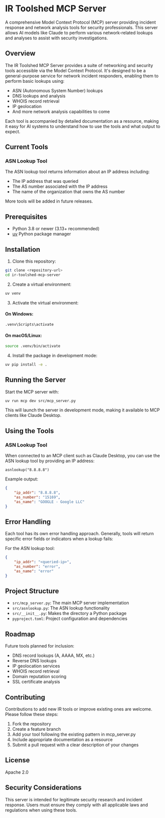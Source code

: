 # IR Toolshed MCP Server

A comprehensive Model Context Protocol (MCP) server providing incident response
and network analysis tools for security professionals. This server allows AI
models like Claude to perform various network-related lookups and analyses to
assist with security investigations.

## Overview

The IR Toolshed MCP Server provides a suite of networking and security tools
accessible via the Model Context Protocol. It's designed to be a general-purpose
service for network incident responders, enabling them to perform basic lookups
using:

- ASN (Autonomous System Number) lookups
- DNS lookups and analysis
- WHOIS record retrieval
- IP geolocation
- And more network analysis capabilities to come

Each tool is accompanied by detailed documentation as a resource, making it
easy for AI systems to understand how to use the tools and what output to
expect.

## Current Tools

### ASN Lookup Tool

The ASN lookup tool returns information about an IP address including:
- The IP address that was queried
- The AS number associated with the IP address
- The name of the organization that owns the AS number

More tools will be added in future releases.

## Prerequisites

- Python 3.8 or newer (3.13+ recommended)
- [uv](https://github.com/astral-sh/uv) Python package manager

## Installation

1. Clone this repository:
```bash
git clone <repository-url>
cd ir-toolshed-mcp-server
```

2. Create a virtual environment:
```bash
uv venv
```

3. Activate the virtual environment:

#### On Windows:
```bash
.venv\Scripts\activate
```

#### On macOS/Linux:
```bash
source .venv/bin/activate
```

4. Install the package in development mode:
```bash
uv pip install -e .
```

## Running the Server

Start the MCP server with:

```bash
uv run mcp dev src/mcp_server.py
```

This will launch the server in development mode, making it available to MCP
clients like Claude Desktop.

## Using the Tools

### ASN Lookup Tool

When connected to an MCP client such as Claude Desktop, you can use the ASN
lookup tool by providing an IP address:

```
asnlookup("8.8.8.8")
```

Example output:
```json
{
    "ip_addr": "8.8.8.8",
    "as_number": "15169",
    "as_name": "GOOGLE - Google LLC"
}
```

## Error Handling

Each tool has its own error handling approach. Generally, tools will return
specific error fields or indicators when a lookup fails:

For the ASN lookup tool:
```json
{
    "ip_addr": "<queried-ip>",
    "as_number": "error",
    "as_name": "error"
}
```

## Project Structure

- `src/mcp_server.py`: The main MCP server implementation
- `src/asnlookup.py`: The ASN lookup functionality
- `src/__init__.py`: Makes the directory a Python package
- `pyproject.toml`: Project configuration and dependencies

## Roadmap

Future tools planned for inclusion:
- DNS record lookups (A, AAAA, MX, etc.)
- Reverse DNS lookups
- IP geolocation services
- WHOIS record retrieval
- Domain reputation scoring
- SSL certificate analysis

## Contributing

Contributions to add new IR tools or improve existing ones are welcome.
Please follow these steps:

1. Fork the repository
2. Create a feature branch
3. Add your tool following the existing pattern in mcp_server.py
4. Include appropriate documentation as a resource
5. Submit a pull request with a clear description of your changes

## License

Apache 2.0

## Security Considerations

This server is intended for legitimate security research and incident response.
Users must ensure they comply with all applicable laws and regulations when
using these tools.
